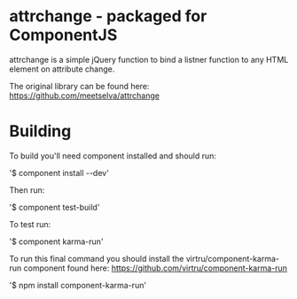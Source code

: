 attrchange - packaged for ComponentJS
==========

attrchange is a simple jQuery function to bind a listner function to any HTML element on attribute change.

The original library can be found here: https://github.com/meetselva/attrchange

Building
========

To build you'll need component installed and should run:

'$ component install --dev'

Then run:

'$ component test-build'

To test run:

'$ component karma-run'

To run this final command you should install the virtru/component-karma-run component found here: https://github.com/virtru/component-karma-run

'$ npm install component-karma-run'
